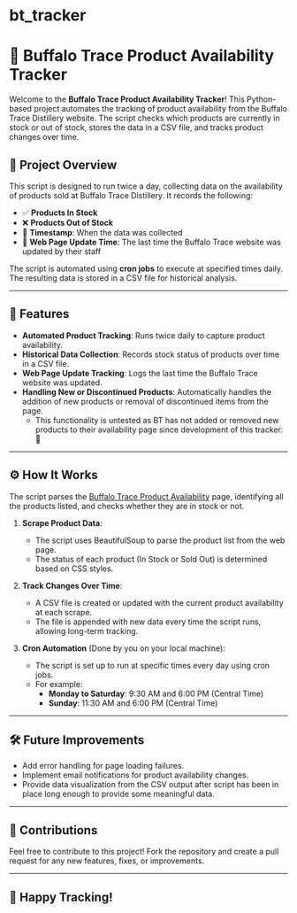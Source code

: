 # bt_tracker
# 🥃 Buffalo Trace Product Availability Tracker

Welcome to the **Buffalo Trace Product Availability Tracker**! This Python-based project automates the tracking of product availability from the Buffalo Trace Distillery website. The script checks which products are currently in stock or out of stock, stores the data in a CSV file, and tracks product changes over time.

## 🚀 Project Overview

This script is designed to run twice a day, collecting data on the availability of products sold at Buffalo Trace Distillery. It records the following:

- ✅ **Products In Stock**
- ❌ **Products Out of Stock**
- 📅 **Timestamp**: When the data was collected
- 🔄 **Web Page Update Time**: The last time the Buffalo Trace website was updated by their staff

The script is automated using **cron jobs** to execute at specified times daily. The resulting data is stored in a CSV file for historical analysis.

---

## 📝 Features

- **Automated Product Tracking**: Runs twice daily to capture product availability.
- **Historical Data Collection**: Records stock status of products over time in a CSV file.
- **Web Page Update Tracking**: Logs the last time the Buffalo Trace website was updated.
- **Handling New or Discontinued Products**: Automatically handles the addition of new products or removal of discontinued items from the page.
  - This functionality is untested as BT has not added or removed new products to their availability page since development of this tracker.  🤞
  
---

## ⚙️ How It Works

The script parses the [Buffalo Trace Product Availability](https://www.buffalotracedistillery.com/product-availability) page, identifying all the products listed, and checks whether they are in stock or not.

1. **Scrape Product Data**: 
   - The script uses BeautifulSoup to parse the product list from the web page.
   - The status of each product (In Stock or Sold Out) is determined based on CSS styles.
   
2. **Track Changes Over Time**: 
   - A CSV file is created or updated with the current product availability at each scrape.
   - The file is appended with new data every time the script runs, allowing long-term tracking.
   
3. **Cron Automation** (Done by you on your local machine): 
   - The script is set up to run at specific times every day using cron jobs.
   - For example:
     - **Monday to Saturday**: 9:30 AM and 6:00 PM (Central Time)
     - **Sunday**: 11:30 AM and 6:00 PM (Central Time)

---
## 🛠️ Future Improvements

- Add error handling for page loading failures.
- Implement email notifications for product availability changes.
- Provide data visualization from the CSV output after script has been in place long enough to provide some meaningful data.

---
## 🌟 Contributions
Feel free to contribute to this project! Fork the repository and create a pull request for any new features, fixes, or improvements.


---
## 🥳 Happy Tracking!
